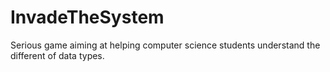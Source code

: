 # InvadeTheSystem
Serious game aiming at helping computer science students understand the different of data types.
